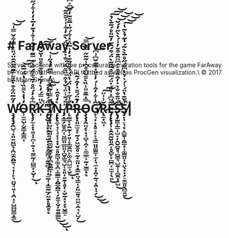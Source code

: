 # # FarAway Server #
Server backend with the procedural generation tools for the game FarAway by YourWorstFriend.\\
API testbed as well as ProcGen visualization.\\
&copy; 2017 by Milan Gruner\\

# W̴̧̡̧̡̛̯̺͉̣͈͍̤̻̖̝̪̼̯̭͇͉͔̟͎̙͉̤̬̘͍̜̝̪̝͕̺̻̺͇̣͇̓̋̅̈͋͊̇̂͌̿̄̑̈̑̂̈́̎͑̿͋̌̿͑͜͝͝O̴̹̼̼̺̹̮͇̦̳̪̜̒̔̽̀͌̏͋̔̈́̅̂͝͠R̷̢̧̛̛̗̫̝̟̞͈̩̞̪̹̱͔̘̰̼̰̜̻̳̞̣̮̜͆͋̓́̈̊̇̅͋̈́̋̍͑̿̃̔̀͒͗͋̉̃̒̅̇̒̒͋́̋̐̿̓̓̈͜͠͠͝͠͝ͅK̶͎̀̈̿́̒̀̓̃́̉̏͊͛̊̎̇̆̆̔̚̕͠͠͝ ̴̨̢̮̩̹͓̗͕̘͍̦͔̟̗͚̪͎̰̰̻̘̞͙̫̰̜̣̳̰̲̗͖̱̙̥̯̥̔̈́́̊̉̽͠͠ͅḬ̸̡̧̛̛͙͖͉̰͈̩̞̯͚̮̲̭̞̬͓̪̭̼̳͎̝̎́̿͑̃̑̀͆̒̿̅̓̉̋̾͘͘̚͝Ǹ̴̨̢̢̼̞̘̜̘͓̩̟͙̬̠̥̰̻̹͚̟̪͎͇̳͎̭͇̭͇͎̗̱̼̹̬̦̱͍̳͇̒̊̂̇͜͜͜ͅ ̸̡̣̳̗͖̥̪̜͖̻͈̲̤͈̩̻̞̳̘̺̜͓͈̩͍̱̜̥̦͔̮̰͙̞̗͙̬͇̠̎̈́̄̾̈͗̆̉͒͐̈͌̈́́̐̇͐͒͆̈́̀͊̓͋͑͗͌̂̃͘͘̚͝P̵̨̼̳̞̞̯̰̜̗͍̹̞͇̯̪̙͚̝̪̺̫͕̬̊͗̋̇̔̀̈́̔̈́̉̃̽̃͊̇̒͗̅̈̽̽͋́̋̍̅͌͂̒̐͆͐͆̕̕͘͘̚͜͝͝͝ͅR̵̡̢̨͈̼̫̟̙̰̝̗͖̬̼̥̠̰̟̼͈̣͙̳͙̤͉͇̩̗͖̫̱̘̤͖̠̯͉͕̺̗̓̄̈́͌̇̓̂́͂̂͜O̵̧̧̧̯̤̗̞̟̘̻̜̭͕̠͚̲̼͕̰͓̫͇̿̇̅͊̎̾̏̀͌̌͆̊͆̾̃̃̋̿́̿̚͝ͅͅG̸̛̛͙͉͓̝̣̥̠̦͕͉̳̤͈͚̳͎̼̦͉̼̝͙̭̞̰͉̝̯̩̘̗̑̍͋̒̂̾́̓͐̎̽͒͊̆͆͗͆͘͘̕͜͜͜͝R̷̢̼͙͖̩̆͗͗̈͠͠Ẽ̶̡̨̢̧̛̛̹͕̯̭̰̮͈̯͔̥̻̙̦̻̪͔̫̫͎̖͍̈͆̽͗̈́̇̈́̅̋̊̅̑̃̀̈́͒́̑̃̓̃̎̊́͂̄̀̉̚͜͠͠͝S̵̢̡̛̛̛̛̛̫͇̜͇͎̺̦̦̭̮̻̥͉̻͚͉̺̱̜̩̻̭͙̠̺̐̈͊̐̐̀̇̓̑̊͒͛̇͆̈̑̄͒̌̓͗́̀̀̋̓́̆̚̕̚͜͝͝͝Ş̸̣̘̠͉͙̝̻̱̹̯̳͙͎͚͇͈̩̖̤̖͓̣̗̠̱̫͈̖̻͍̬̉̌̄̔̈́̾́͐̉̔͆̋́̋̊̅̀̀͂́̔̃̉̀͂̔̚͜͠͝͝͝|
